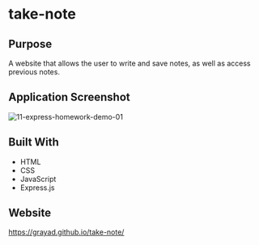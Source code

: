 # take-note

## Purpose
A website that allows the user to write and save notes, as well as access previous notes.

## Application Screenshot
![11-express-homework-demo-01](https://user-images.githubusercontent.com/102432930/177605188-9ec24c20-ad04-44c2-94f6-ad37f403245b.png)

## Built With
- HTML
- CSS
- JavaScript
- Express.js
## Website
https://grayad.github.io/take-note/
